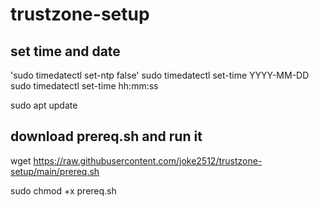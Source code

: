 # trustzone-setup

## set time and date

'sudo timedatectl set-ntp false'
sudo timedatectl set-time YYYY-MM-DD
sudo timedatectl set-time hh:mm:ss

sudo apt update 

## download prereq.sh and run it

wget https://raw.githubusercontent.com/joke2512/trustzone-setup/main/prereq.sh

sudo chmod +x prereq.sh

